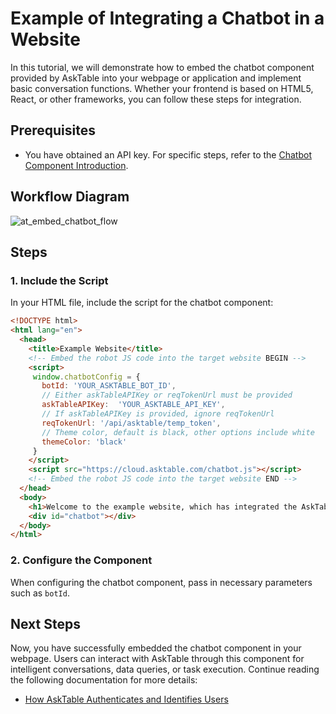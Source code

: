 # Example of Integrating a Chatbot in a Website

In this tutorial, we will demonstrate how to embed the chatbot component provided by AskTable into your webpage or application and implement basic conversation functions. Whether your frontend is based on HTML5, React, or other frameworks, you can follow these steps for integration.

## Prerequisites

- You have obtained an API key. For specific steps, refer to the [Chatbot Component Introduction](./chatbot-widget-introduction.md).

## Workflow Diagram

<div className="img-center xlarge">
  <img src="/img/asktable/at_embed_chatbot_flow.png" alt="at_embed_chatbot_flow" />
</div>

## Steps

### 1. Include the Script

In your HTML file, include the script for the chatbot component:

```html
<!DOCTYPE html>
<html lang="en">
  <head>
    <title>Example Website</title>
    <!-- Embed the robot JS code into the target website BEGIN -->
    <script>
     window.chatbotConfig = {
       botId: 'YOUR_ASKTABLE_BOT_ID',
       // Either askTableAPIKey or reqTokenUrl must be provided
       askTableAPIKey:  'YOUR_ASKTABLE_API_KEY',
       // If askTableAPIKey is provided, ignore reqTokenUrl
       reqTokenUrl: '/api/asktable/temp_token',
       // Theme color, default is black, other options include white
       themeColor: 'black'
     }
    </script>
    <script src="https://cloud.asktable.com/chatbot.js"></script>
    <!-- Embed the robot JS code into the target website END -->
  </head>
  <body>
    <h1>Welcome to the example website, which has integrated the AskTable chatbot. Feel free to use it!</h1>
    <div id="chatbot"></div>
  </body>
</html>
```

### 2. Configure the Component

When configuring the chatbot component, pass in necessary parameters such as `botId`.

## Next Steps

Now, you have successfully embedded the chatbot component in your webpage. Users can interact with AskTable through this component for intelligent conversations, data queries, or task execution. Continue reading the following documentation for more details:

- [How AskTable Authenticates and Identifies Users](./server-get-temp-token-for-user.md)